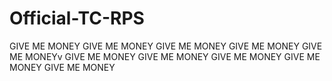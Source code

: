 # Official-TC-RPS
  GIVE ME MONEY GIVE ME MONEY GIVE ME MONEY GIVE ME MONEY GIVE ME MONEYv GIVE ME MONEY GIVE ME MONEY GIVE ME MONEY GIVE ME MONEY GIVE ME MONEY
